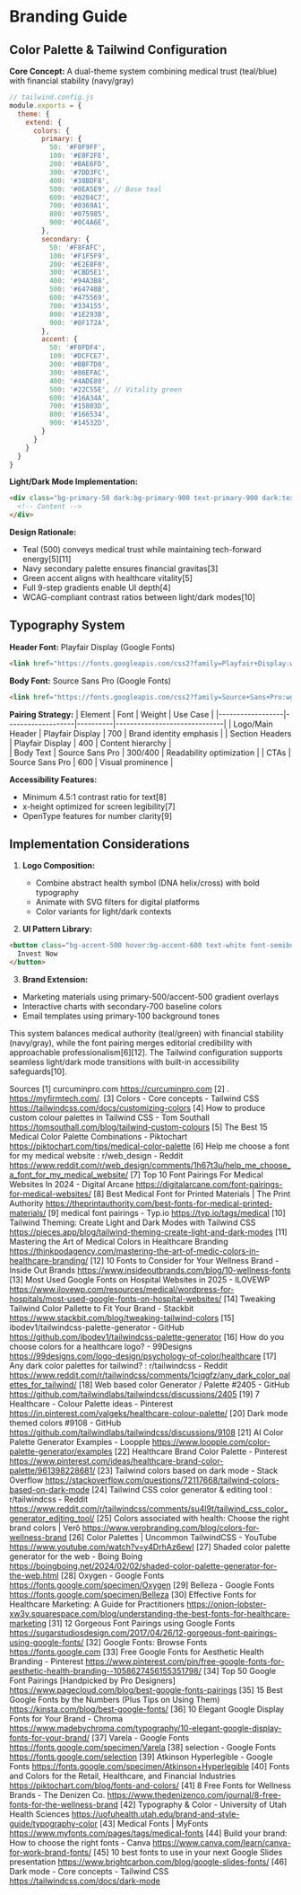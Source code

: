 # Branding Guide

## Color Palette & Tailwind Configuration  
**Core Concept:** A dual-theme system combining medical trust (teal/blue) with financial stability (navy/gray)

```javascript
// tailwind.config.js
module.exports = {
  theme: {
    extend: {
      colors: {
        primary: {
          50: '#F0F9FF',
          100: '#E0F2FE',
          200: '#BAE6FD',
          300: '#7DD3FC',
          400: '#38BDF8',
          500: '#0EA5E9', // Base teal
          600: '#0284C7',
          700: '#0369A1',
          800: '#075985',
          900: '#0C4A6E',
        },
        secondary: {
          50: '#F8FAFC',
          100: '#F1F5F9',
          200: '#E2E8F0',
          300: '#CBD5E1',
          400: '#94A3B8',
          500: '#64748B',
          600: '#475569',
          700: '#334155',
          800: '#1E293B',
          900: '#0F172A',
        },
        accent: {
          50: '#F0FDF4',
          100: '#DCFCE7',
          200: '#BBF7D0',
          300: '#86EFAC',
          400: '#4ADE80',
          500: '#22C55E', // Vitality green
          600: '#16A34A',
          700: '#15803D',
          800: '#166534',
          900: '#14532D',
        }
      }
    }
  }
}
```

**Light/Dark Mode Implementation:**
```html
<div class="bg-primary-50 dark:bg-primary-900 text-primary-900 dark:text-primary-50">
  <!-- Content -->
</div>
```

**Design Rationale:**
- Teal (500) conveys medical trust while maintaining tech-forward energy[5][11]
- Navy secondary palette ensures financial gravitas[3]
- Green accent aligns with healthcare vitality[5]
- Full 9-step gradients enable UI depth[4]
- WCAG-compliant contrast ratios between light/dark modes[10]

## Typography System  
**Header Font:** Playfair Display (Google Fonts)  
```html
<link href="https://fonts.googleapis.com/css2?family=Playfair+Display:wght@400;700&display=swap" rel="stylesheet">
```
**Body Font:** Source Sans Pro (Google Fonts)  
```html
<link href="https://fonts.googleapis.com/css2?family=Source+Sans+Pro:wght@300;400;600&display=swap" rel="stylesheet">
```

**Pairing Strategy:**
| Element          | Font              | Weight   | Use Case                     |
|------------------|-------------------|----------|------------------------------|
| Logo/Main Header | Playfair Display  | 700      | Brand identity emphasis       |
| Section Headers  | Playfair Display  | 400      | Content hierarchy             |  
| Body Text         | Source Sans Pro   | 300/400  | Readability optimization      |
| CTAs             | Source Sans Pro   | 600      | Visual prominence             |

**Accessibility Features:**
- Minimum 4.5:1 contrast ratio for text[8]
- x-height optimized for screen legibility[7]
- OpenType features for number clarity[9]

## Implementation Considerations  
1. **Logo Composition:**  
   - Combine abstract health symbol (DNA helix/cross) with bold typography
   - Animate with SVG filters for digital platforms
   - Color variants for light/dark contexts

2. **UI Pattern Library:**  
```html
<button class="bg-accent-500 hover:bg-accent-600 text-white font-semibold py-3 px-6 rounded-lg transition-colors duration-200">
  Invest Now
</button>
```

3. **Brand Extension:**  
- Marketing materials using primary-500/accent-500 gradient overlays
- Interactive charts with secondary-700 baseline colors
- Email templates using primary-100 background tones

This system balances medical authority (teal/green) with financial stability (navy/gray), while the font pairing merges editorial credibility with approachable professionalism[6][12]. The Tailwind configuration supports seamless light/dark mode transitions with built-in accessibility safeguards[10].

Sources
[1] curcuminpro.com https://curcuminpro.com
[2] . https://myfirmtech.com/.
[3] Colors - Core concepts - Tailwind CSS https://tailwindcss.com/docs/customizing-colors
[4] How to produce custom colour palettes in Tailwind CSS - Tom Southall https://tomsouthall.com/blog/tailwind-custom-colours
[5] The Best 15 Medical Color Palette Combinations - Piktochart https://piktochart.com/tips/medical-color-palette
[6] Help me choose a font for my medical website : r/web_design - Reddit https://www.reddit.com/r/web_design/comments/1h67t3u/help_me_choose_a_font_for_my_medical_website/
[7] Top 10 Font Pairings For Medical Websites In 2024 - Digital Arcane https://digitalarcane.com/font-pairings-for-medical-websites/
[8] Best Medical Font for Printed Materials | The Print Authority https://theprintauthority.com/best-fonts-for-medical-printed-materials/
[9] medical font pairings - Typ.io https://typ.io/tags/medical
[10] Tailwind Theming: Create Light and Dark Modes with Tailwind CSS https://pieces.app/blog/tailwind-theming-create-light-and-dark-modes
[11] Mastering the Art of Medical Colors in Healthcare Branding https://thinkpodagency.com/mastering-the-art-of-medic-colors-in-healthcare-branding/
[12] 10 Fonts to Consider for Your Wellness Brand - Inside Out Brands https://www.insideoutbrands.com/blog/10-wellness-fonts
[13] Most Used Google Fonts on Hospital Websites in 2025 - ILOVEWP https://www.ilovewp.com/resources/medical/wordpress-for-hospitals/most-used-google-fonts-on-hospital-websites/
[14] Tweaking Tailwind Color Pallette to Fit Your Brand - Stackbit https://www.stackbit.com/blog/tweaking-tailwind-colors
[15] ibodev1/tailwindcss-palette-generator - GitHub https://github.com/ibodev1/tailwindcss-palette-generator
[16] How do you choose colors for a healthcare logo? - 99Designs https://99designs.com/logo-design/psychology-of-color/healthcare
[17] Any dark color palettes for tailwind? : r/tailwindcss - Reddit https://www.reddit.com/r/tailwindcss/comments/1ciqgfz/any_dark_color_palettes_for_tailwind/
[18] Web based color Generator / Palette #2405 - GitHub https://github.com/tailwindlabs/tailwindcss/discussions/2405
[19] 7 Healthcare - Colour Palette ideas - Pinterest https://in.pinterest.com/valgeks/healthcare-colour-palette/
[20] Dark mode themed colors #9108 - GitHub https://github.com/tailwindlabs/tailwindcss/discussions/9108
[21] AI Color Palette Generator Examples - Loopple https://www.loopple.com/color-palette-generator/examples
[22] Healthcare Brand Color Palette - Pinterest https://www.pinterest.com/ideas/healthcare-brand-color-palette/961398228681/
[23] Tailwind colors based on dark mode - Stack Overflow https://stackoverflow.com/questions/72117668/tailwind-colors-based-on-dark-mode
[24] Tailwind CSS color generator & editing tool : r/tailwindcss - Reddit https://www.reddit.com/r/tailwindcss/comments/su4l9t/tailwind_css_color_generator_editing_tool/
[25] Colors associated with health: Choose the right brand colors | Verô https://www.verobranding.com/blog/colors-for-wellness-brand
[26] Color Palettes | Uncommon TailwindCSS - YouTube https://www.youtube.com/watch?v=y4DrhAz6ewI
[27] Shaded color palette generator for the web - Boing Boing https://boingboing.net/2024/02/02/shaded-color-palette-generator-for-the-web.html
[28] Oxygen - Google Fonts https://fonts.google.com/specimen/Oxygen
[29] Belleza - Google Fonts https://fonts.google.com/specimen/Belleza
[30] Effective Fonts for Healthcare Marketing: A Guide for Practitioners https://onion-lobster-xw3y.squarespace.com/blog/understanding-the-best-fonts-for-healthcare-marketing
[31] 12 Gorgeous Font Pairings using Google Fonts https://sugarstudiosdesign.com/2017/04/26/12-gorgeous-font-pairings-using-google-fonts/
[32] Google Fonts: Browse Fonts https://fonts.google.com
[33] Free Google Fonts for Aesthetic Health Branding - Pinterest https://www.pinterest.com/pin/free-google-fonts-for-aesthetic-health-branding--1058627456155351798/
[34] Top 50 Google Font Pairings [Handpicked by Pro Designers] https://www.pagecloud.com/blog/best-google-fonts-pairings
[35] 15 Best Google Fonts by the Numbers (Plus Tips on Using Them) https://kinsta.com/blog/best-google-fonts/
[36] 10 Elegant Google Display Fonts for Your Brand - Chroma https://www.madebychroma.com/typography/10-elegant-google-display-fonts-for-your-brand/
[37] Varela - Google Fonts https://fonts.google.com/specimen/Varela
[38] selection - Google Fonts https://fonts.google.com/selection
[39] Atkinson Hyperlegible - Google Fonts https://fonts.google.com/specimen/Atkinson+Hyperlegible
[40] Fonts and Colors for the Retail, Healthcare, and Financial Industries https://piktochart.com/blog/fonts-and-colors/
[41] 8 Free Fonts for Wellness Brands - The Denizen Co. https://www.thedenizenco.com/journal/8-free-fonts-for-the-wellness-brand
[42] Typography & Color - University of Utah Health Sciences https://uofuhealth.utah.edu/brand-and-style-guide/typography-color
[43] Medical Fonts | MyFonts https://www.myfonts.com/pages/tags/medical-fonts
[44] Build your brand: How to choose the right fonts - Canva https://www.canva.com/learn/canva-for-work-brand-fonts/
[45] 10 best fonts to use in your next Google Slides presentation https://www.brightcarbon.com/blog/google-slides-fonts/
[46] Dark mode - Core concepts - Tailwind CSS https://tailwindcss.com/docs/dark-mode
